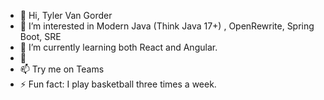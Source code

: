 - 👋 Hi, Tyler Van Gorder
- 👀 I’m interested in Modern Java (Think Java 17+) , OpenRewrite, Spring Boot, SRE
- 🌱 I’m currently learning both React and Angular.
- 💞️ 
- 📫 Try me on Teams
- ⚡ Fun fact: I play basketball three times a week.

<!---
tylervangorder-8451/tylervangorder-8451 is a ✨ special ✨ repository because its `README.md` (this file) appears on your GitHub profile.
You can click the Preview link to take a look at your changes.
--->
